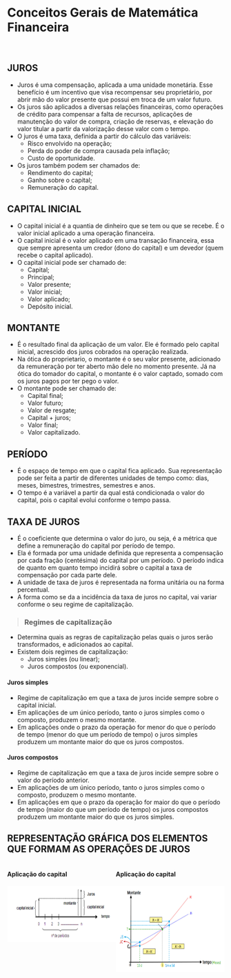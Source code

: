 # Conceitos Gerais de Matemática Financeira

<br>

## JUROS
* Juros é uma compensação, aplicada a uma unidade monetária. Esse benefício é um incentivo que visa recompensar seu proprietário, por abrir mão do valor presente que possui em troca de um valor futuro.
* Os juros são aplicados a diversas relações financeiras, como operações de crédito para compensar a falta de recursos, aplicações de manutenção do valor de compra, criação de reservas, e elevação do valor titular a partir da valorização desse valor com o tempo.
* O juros é uma taxa, definida a partir do cálculo das variáveis:
  - Risco envolvido na operação;
  - Perda do poder de compra causada pela inflação;
  - Custo de oportunidade.
* Os juros também podem ser chamados de:
  - Rendimento do capital;
  - Ganho sobre o capital;
  - Remuneração do capital.

## CAPITAL INICIAL
* O capital inicial é a quantia de dinheiro que se tem ou que se recebe. É o valor inicial aplicado a uma operação financeira.
* O capital inicial é o valor aplicado em uma transação financeira, essa que sempre apresenta um credor (dono do capital) e um devedor (quem recebe o capital aplicado).
* O capital inicial pode ser chamado de:
  - Capital;
  - Principal;
  - Valor presente;
  - Valor inicial;
  - Valor aplicado;
  - Depósito inicial.

## MONTANTE
* É o resultado final da aplicação de um valor. Ele é formado pelo capital inicial, acrescido dos juros cobrados na operação realizada.
* Na ótica do proprietario, o montante é o seu valor presente, adicionado da remuneração por ter aberto mão dele no momento presente. Já na ótica do tomador do capital, o montante é o valor captado, somado com os juros pagos por ter pego o valor.
* O montante pode ser chamado de:
  - Capital final;
  - Valor futuro;
  - Valor de resgate;
  - Capital + juros;
  - Valor final;
  - Valor capitalizado.

## PERÍODO
* É o espaço de tempo em que o capital fica aplicado. Sua representação pode ser feita a partir de diferentes unidades de tempo como: dias, meses, bimestres, trimestres, semestres e anos.
* O tempo é a variável a partir da qual está condicionada o valor do capital, pois o capital evolui conforme o tempo passa.

## TAXA DE JUROS
* É o coeficiente que determina o valor do juro, ou seja, é a métrica que define a remuneração do capital por período de tempo. 
* Ela é formada por uma unidade definida que representa a compensação por cada fração (centésima) do capital por um período. O período indica de quanto em quanto tempo incidirá sobre o capital a taxa de compensação por cada parte dele.
* A unidade de taxa de juros é representada na forma unitária ou na forma percentual.
* A forma como se da a incidência da taxa de juros no capital, vai variar conforme o seu regime de capitalização.

> ### Regimes de capitalização
* Determina quais as regras de capitalização pelas quais o juros serão transformados, e adicionados ao capital. 
* Existem dois regimes de capitalização:
  - Juros simples (ou linear);
  - Juros compostos (ou exponencial).

#### Juros simples
* Regime de capitalização em que a taxa de juros incide sempre sobre o capital inicial.
* Em aplicações de um único período, tanto o juros simples como o composto, produzem o mesmo montante. 
* Em aplicações onde o prazo da operação for menor do que o período de tempo (menor do que um período de tempo) o juros simples produzem um montante maior do que os juros compostos.

#### Juros compostos
* Regime de capitalização em que a taxa de juros incide sempre sobre o valor do período anterior.
* Em aplicações de um único período, tanto o juros simples como o composto, produzem o mesmo montante. 
* Em aplicações em que o prazo da operação for maior do que o período de tempo (maior do que um período de tempo) os juros compostos produzem um montante maior do que os juros simples.

## REPRESENTAÇÃO GRÁFICA DOS ELEMENTOS QUE FORMAM AS OPERAÇÕES DE JUROS

<div class="grid-container">
    <div style="display:inline_block">
        <h4>Aplicação do capital</h4>
        <img align="left" height="130" width="380" src="../../img/representacao-aplicacao-capital.png">
    </div>
    <div style="display:inline_block">
        <h4>Aplicação do capital</h4>
        <img align="left" height="200" width="380" src="../../img/regime-simples-e-composto.png">
    </div>
</div>

<style>
    .grid-container {
        display: inline-grid;
        grid-template-columns: auto auto auto;
        row-gap: 25px;
    }
</style>